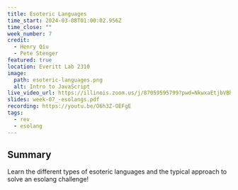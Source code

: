 ```yaml
---
title: Esoteric Languages
time_start: 2024-03-08T01:00:02.956Z
time_close: ""
week_number: 7
credit:
  - Henry Qiu
  - Pete Stenger
featured: true
location: Everitt Lab 2310
image:
  path: esoteric-languages.png
  alt: Intro to JavaScript
live_video_url: https://illinois.zoom.us/j/87059595799?pwd=NkwxaEtjbVBhR2d6anJIc2FDQVJQZz09
slides: week-07_-esolangs.pdf
recording: https://youtu.be/O6h3Z-OEFgE
tags:
  - rev
  - esolang
---
```

## Summary

Learn the different types of esoteric languages and the typical approach to solve an esolang challenge!